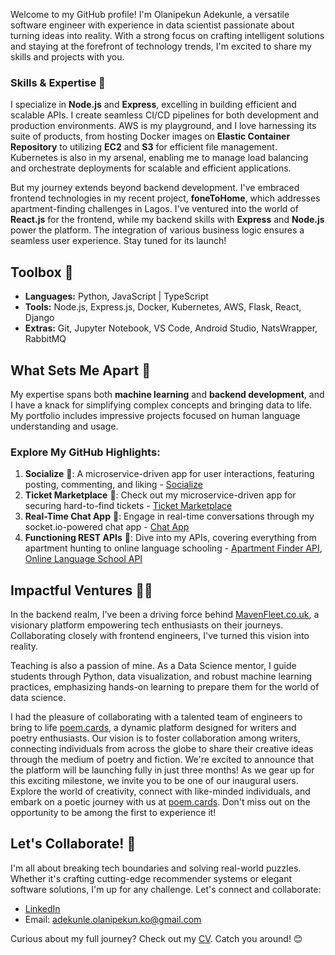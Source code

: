 
Welcome to my GitHub profile! I'm Olanipekun Adekunle, a versatile software engineer with experience in data scientist passionate about turning ideas into reality. With a strong focus on crafting intelligent solutions and staying at the forefront of technology trends, I'm excited to share my skills and projects with you.

### Skills & Expertise 🚀

I specialize in **Node.js** and **Express**, excelling in building efficient and scalable APIs. I create seamless CI/CD pipelines for both development and production environments. AWS is my playground, and I love harnessing its suite of products, from hosting Docker images on **Elastic Container Repository** to utilizing **EC2** and **S3** for efficient file management. Kubernetes is also in my arsenal, enabling me to manage load balancing and orchestrate deployments for scalable and efficient applications.

But my journey extends beyond backend development. I've embraced frontend technologies in my recent project, **foneToHome**, which addresses apartment-finding challenges in Lagos. I've ventured into the world of **React.js** for the frontend, while my backend skills with **Express** and **Node.js** power the platform. The integration of various business logic ensures a seamless user experience. Stay tuned for its launch!

## Toolbox 🧰

- **Languages:** Python, JavaScript | TypeScript
- **Tools:** Node.js, Express.js, Docker, Kubernetes, AWS, Flask, React, Django
- **Extras:** Git, Jupyter Notebook, VS Code, Android Studio, NatsWrapper, RabbitMQ

## What Sets Me Apart 💪

My expertise spans both **machine learning** and **backend development**, and I have a knack for simplifying complex concepts and bringing data to life. My portfolio includes impressive projects focused on human language understanding and usage.

### Explore My GitHub Highlights:

1. **Socialize** 🎫: A microservice-driven app for user interactions, featuring posting, commenting, and liking - [Socialize](https://github.com/kunle001/socialize)
2. **Ticket Marketplace** 🎫: Check out my microservice-driven app for securing hard-to-find tickets - [Ticket Marketplace](https://github.com/kunle001/ticketting)
3. **Real-Time Chat App** 💬: Engage in real-time conversations through my socket.io-powered chat app - [Chat App](https://github.com/kunle001/chat-bot)
4. **Functioning REST APIs** 🏢: Dive into my APIs, covering everything from apartment hunting to online language schooling - [Apartment Finder API](https://github.com/kunle001/mooveX), [Online Language School API](https://github.com/kunle001/oxford)

## Impactful Ventures 👨‍💻

In the backend realm, I've been a driving force behind [MavenFleet.co.uk](https://mavenfleet.co.uk), a visionary platform empowering tech enthusiasts on their journeys. Collaborating closely with frontend engineers, I've turned this vision into reality.

Teaching is also a passion of mine. As a Data Science mentor, I guide students through Python, data visualization, and robust machine learning practices, emphasizing hands-on learning to prepare them for the world of data science.

I had the pleasure of collaborating with a talented team of engineers to bring to life [poem.cards](https://poem.cards), a dynamic platform designed for writers and poetry enthusiasts. Our vision is to foster collaboration among writers, connecting individuals from across the globe to share their creative ideas through the medium of poetry and fiction.
We're excited to announce that the platform will be launching fully in just three months! As we gear up for this exciting milestone, we invite you to be one of our inaugural users. Explore the world of creativity, connect with like-minded individuals, and embark on a poetic journey with us at [poem.cards](https://poem.cards). Don't miss out on the opportunity to be among the first to experience it!

## Let's Collaborate! 🤝

I'm all about breaking tech boundaries and solving real-world puzzles. Whether it's crafting cutting-edge recommender systems or elegant software solutions, I'm up for any challenge. Let's connect and collaborate:

- [LinkedIn](https://www.linkedin.com/in/kunle-olanipekun-555764225/)
- Email: adekunle.olanipekun.ko@gmail.com

Curious about my full journey? Check out my  [CV](https://fonetohome.s3.amazonaws.com/Resume+Adekunle.pdf). Catch you around! 😊
